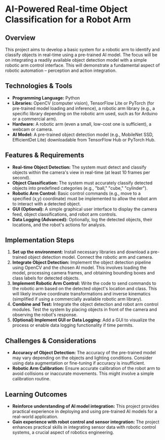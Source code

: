# AI-Powered Real-time Object Classification for a Robot Arm

## Overview
This project aims to develop a basic system for a robotic arm to identify and classify objects in real-time using a pre-trained AI model.  The focus will be on integrating a readily available object detection model with a simple robotic arm control interface. This will demonstrate a fundamental aspect of robotic automation – perception and action integration.

## Technologies & Tools
- **Programming Language:** Python
- **Libraries:** OpenCV (computer vision), TensorFlow Lite or PyTorch (for pre-trained model loading and inference), a robotic arm library (e.g., a specific library depending on the robotic arm used, such as for Arduino or a commercial arm).
- **Hardware:** A robotic arm (even a small, low-cost one is sufficient), a webcam or camera.
- **AI Model:** A pre-trained object detection model (e.g., MobileNet SSD, EfficientDet Lite) downloadable from TensorFlow Hub or PyTorch Hub.

## Features & Requirements
- **Real-time Object Detection:** The system must detect and classify objects within the camera's view in real-time (at least 10 frames per second).
- **Object Classification:** The system must accurately classify detected objects into predefined categories (e.g., "ball," "cube," "cylinder").
- **Robotic Arm Control:** Basic control commands (e.g., move to a specified (x,y) coordinate) must be implemented to allow the robot arm to interact with a detected object.
- **GUI (Optional):** A simple graphical user interface to display the camera feed, object classifications, and robot arm controls.
- **Data Logging (Advanced):** Optionally, log the detected objects, their locations, and the robot's actions for analysis.

## Implementation Steps
1. **Set up the environment:** Install necessary libraries and download a pre-trained object detection model. Connect the robotic arm and camera.
2. **Integrate Object Detection:** Implement the object detection pipeline using OpenCV and the chosen AI model. This involves loading the model, processing camera frames, and obtaining bounding boxes and class labels for detected objects.
3. **Implement Robotic Arm Control:** Write the code to send commands to the robotic arm based on the detected object's location and class. This will likely involve coordinate transformations and inverse kinematics (simplified if using a commercially available robotic arm library).
4. **Combine and Test:** Integrate the object detection and robot arm control modules. Test the system by placing objects in front of the camera and observing the robot's response.
5. **(Optional) Implement GUI or Data Logging:** Add a GUI to visualize the process or enable data logging functionality if time permits.

## Challenges & Considerations
- **Accuracy of Object Detection:** The accuracy of the pre-trained model may vary depending on the objects and lighting conditions. Consider using data augmentation or fine-tuning if accuracy is insufficient.
- **Robotic Arm Calibration:**  Ensure accurate calibration of the robot arm to avoid collisions or inaccurate movements. This might involve a simple calibration routine.


## Learning Outcomes
- **Reinforce understanding of AI model integration:**  This project provides practical experience in deploying and using pre-trained AI models for a real-world application.
- **Gain experience with robot control and sensor integration:** The project enhances practical skills in integrating sensor data with robotic control systems, a crucial aspect of robotics engineering.

